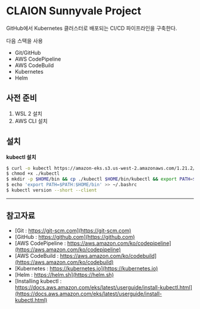 # CLAION Sunnyvale Project

GitHub에서 Kubernetes 클러스터로 배포되는 CI/CD 파이프라인을 구축한다.

다음 스택을 사용

- Git/GitHub
- AWS CodePipeline
- AWS CodeBuild
- Kubernetes
- Helm

## 사전 준비

1. WSL 2 설치
1. AWS CLI 설치

## 설치

**kubectl 설치**

```bash
$ curl -o kubectl https://amazon-eks.s3.us-west-2.amazonaws.com/1.21.2/2021-07-05/bin/linux/amd64/kubectl
$ chmod +x ./kubectl
$ mkdir -p $HOME/bin && cp ./kubectl $HOME/bin/kubectl && export PATH=$PATH:$HOME/bin
$ echo 'export PATH=$PATH:$HOME/bin' >> ~/.bashrc
$ kubectl version --short --client
```

---

## 참고자료

- [Git : https://git-scm.com](https://git-scm.com)
- [GitHub : https://github.com](https://github.com)
- [AWS CodePipeline : https://aws.amazon.com/ko/codepipeline](https://aws.amazon.com/ko/codepipeline)
- [AWS CodeBuild : https://aws.amazon.com/ko/codebuild](https://aws.amazon.com/ko/codebuild)
- [Kubernetes : https://kubernetes.io](https://kubernetes.io)
- [Helm : https://helm.sh](https://helm.sh)
- [Installing kubectl : https://docs.aws.amazon.com/eks/latest/userguide/install-kubectl.html](https://docs.aws.amazon.com/eks/latest/userguide/install-kubectl.html)
